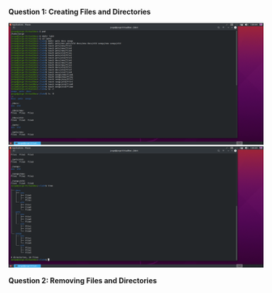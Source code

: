 **Question 1: Creating Files and Directories**

![Answer question 1](../Imgs/Lab4-Question1.png)
![Answer question 1.2](../Imgs/Lab4-Question1.2.png)

**Question 2: Removing Files and Directories**


